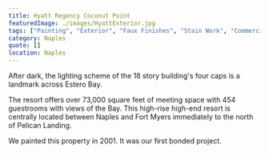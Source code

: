 ```yaml
---
title: Hyatt Regency Coconut Point
featuredImage: ./images/HyattExterior.jpg
tags: ["Painting", "Exterior", "Faux Finishes", "Stain Work", "Commercial Projects", "Interior"]
category: Naples
quote: []
location: Naples
---
```

After dark, the lighting scheme of the 18 story building's four caps is a
landmark across Estero Bay.

The resort offers over 73,000 square feet of meeting space with 454 guestrooms
with views of the Bay. This high-rise high-end resort is centrally located
between Naples and Fort Myers immediately to the north of Pelican Landing.

We painted this property in 2001. It was our first bonded project.
